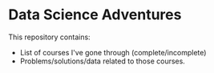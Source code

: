 Data Science Adventures
=======================

This repository contains: 

- List of courses I've gone through (complete/incomplete) 
- Problems/solutions/data related to those courses.
